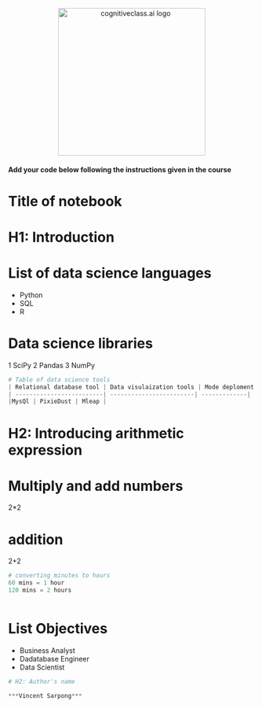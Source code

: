<center>
    <img src="https://cf-courses-data.s3.us.cloud-object-storage.appdomain.cloud/IBMDeveloperSkillsNetwork-DS0105EN-SkillsNetwork/labs/Module2/images/SN_web_lightmode.png" width="300" alt="cognitiveclass.ai logo">
</center>


#### Add your code below following the instructions given in the course


# Title of notebook

# H1: Introduction

# List of data science languages
- Python
- SQL
- R

# Data science libraries
1 SciPy
2 Pandas
3 NumPy


```python
# Table of data science tools
| Relational database tool | Data visulaization tools | Mode deploment |
| -------------------------| ------------------------| -------------|
|MysQl | PixieDust | Mleap |
```

# H2: Introducing arithmetic expression

# Multiply and add numbers
2*2

# addition
2+2


```python
# converting minutes to hours
60 mins = 1 hour
120 mins = 2 hours
```


```python

```

# List Objectives
- Business Analyst
- Dadatabase Engineer
- Data Scientist


```python
# H2: Author's name

***Vincent Sarpong***
```
